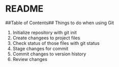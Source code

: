 # README #
##Table of Contents##
Things to do when using Git
1. Initialize repository with git init
2. Create changees to project files
3. Check status of those files with git status
4. Stage changes for commit
5. Commit changes to version history
6. Review changes
